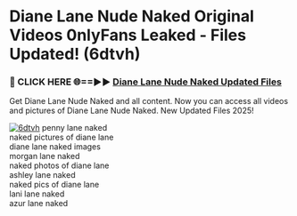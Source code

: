 # Diane Lane Nude Naked Original Videos 0nlyFans Leaked - Files Updated! (6dtvh)

<h3>🔴 CLICK HERE 🌐==►► <a href="https://tinyurl.com/yckcrads" rel="nofollow">Diane Lane Nude Naked Updated Files</a></h3>

Get Diane Lane Nude Naked and all content. Now you can access all videos and pictures of Diane Lane Nude Naked. New Updated Files 2025!

[![6dtvh](https://i.imgur.com/hpKpOFt.gif)](https://tinyurl.com/yckcrads)
penny lane naked<br>
naked pictures of diane lane<br>
diane lane naked images<br>
morgan lane naked<br>
naked photos of diane lane<br>
ashley lane naked<br>
naked pics of diane lane<br>
lani lane naked<br>
azur lane naked